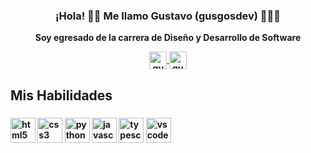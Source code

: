 ###
<h3 align="center"><strong>¡Hola! 👋🏽 Me llamo Gustavo​ (gusgosdev) 👨🏽‍💻</h3>
<p align="center">Soy egresado de la carrera de Diseño y Desarrollo de Software</p>

<p align="center">
   <a href="https://www.linkedin.com/in/gustavo-ramirez-73b20a207/" target="_blank">
    <img align="center" src="https://cdn.jsdelivr.net/npm/simple-icons@3.0.1/icons/linkedin.svg" alt="gusgosdev" height="28px" width="28px" />
   </a>
   
   <a href="https://github.com/gusgosdev" target="_blank">
    <img align="center" src="https://cdn.jsdelivr.net/npm/simple-icons@3.0.1/icons/github.svg" alt="gusgosdev" height="28px" width="28px" />
   </a>
</p>

###
<!--
<p align="left">✨ Creating bugs since ...<br>📚 I'm currently learning ...<br>🎯 Goals: ...<br>🎲 Fun fact: ...</p>
-->
###

<h2 align="left">Mis Habilidades</h2>

###

<div align="left">
  <img src="https://cdn.jsdelivr.net/gh/devicons/devicon/icons/html5/html5-original.svg" height="40" alt="html5 logo"  />
<!--   <img width="12" /> -->
  <img src="https://cdn.jsdelivr.net/gh/devicons/devicon/icons/css3/css3-original.svg" height="40" alt="css3 logo"  />
<!--   <img width="12" /> -->
  <img src="https://cdn.jsdelivr.net/gh/devicons/devicon/icons/python/python-original.svg" height="40" alt="python logo"  />
<!--   <img width="12" /> -->
  <img src="https://cdn.jsdelivr.net/gh/devicons/devicon/icons/javascript/javascript-original.svg" height="40" alt="javascript logo"  />
<!--   <img width="12" /> -->
  <img src="https://cdn.jsdelivr.net/gh/devicons/devicon/icons/typescript/typescript-original.svg" height="40" alt="typescript logo"  />
<!--   <img width="12" /> -->
  <img src="https://cdn.jsdelivr.net/gh/devicons/devicon/icons/vscode/vscode-original.svg" height="40" alt="vscode logo"  />
</div>

###

<!--
**Gus0212/Gus0212** is a ✨ _special_ ✨ repository because its `README.md` (this file) appears on your GitHub profile.

Here are some ideas to get you started:

- 🔭 I’m currently working on ...
- 🌱 I’m currently learning ...
- 👯 I’m looking to collaborate on ...
- 🤔 I’m looking for help with ...
- 💬 Ask me about ...
- 📫 How to reach me: ...
- 😄 Pronouns: ...
- ⚡ Fun fact: ...
-->
